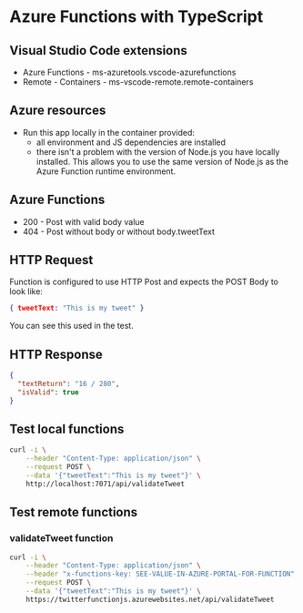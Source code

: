 # Azure Functions with TypeScript

## Visual Studio Code extensions

* Azure Functions - ms-azuretools.vscode-azurefunctions
* Remote - Containers - ms-vscode-remote.remote-containers

## Azure resources

* Run this app locally in the container provided:
    * all environment and JS dependencies are installed
    * there isn't a problem with the version of Node.js you have locally installed. This allows you to use the same version of Node.js as the Azure Function runtime environment. 

## Azure Functions

* 200 - Post with valid body value
* 404 - Post without body or without body.tweetText

## HTTP Request

Function is configured to use HTTP Post and expects the POST Body to look like: 

```JSON
{ tweetText: "This is my tweet" }
```

You can see this used in the test. 

## HTTP Response

```JSON
{
  "textReturn": "16 / 280",
  "isValid": true
}
```

## Test local functions

```bash
curl -i \
    --header "Content-Type: application/json" \
    --request POST \
    --data '{"tweetText":"This is my tweet"}' \
    http://localhost:7071/api/validateTweet
```

## Test remote functions

### validateTweet function

```bash
curl -i \
    --header "Content-Type: application/json" \
    --header "x-functions-key: SEE-VALUE-IN-AZURE-PORTAL-FOR-FUNCTION" \
    --request POST \
    --data '{"tweetText":"This is my tweet"}' \
    https://twitterfunctionjs.azurewebsites.net/api/validateTweet
```

